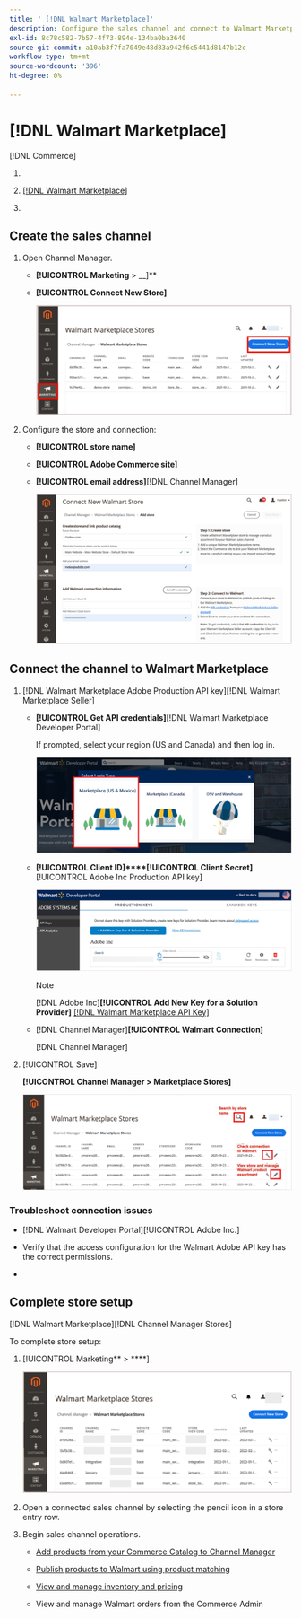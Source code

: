 ```yaml
---
title: ' [!DNL Walmart Marketplace]'
description: Configure the sales channel and connect to Walmart Marketplace.
exl-id: 8c78c582-7b57-4f73-894e-134ba0ba3640
source-git-commit: a10ab3f7fa7049e48d83a942f6c5441d8147b12c
workflow-type: tm+mt
source-wordcount: '396'
ht-degree: 0%

---
```



# [!DNL Walmart Marketplace]

[!DNL Commerce]

1. [](#select-the-commerce-store-for-the-sales-channel)

1. [ [!DNL Walmart Marketplace] ](#connect-the-channel-to-walmart-marketplace)

1. [](#complete-store-setup)

## Create the sales channel

1. Open Channel Manager.

   - **[!UICONTROL Marketing** > __]**

   - **[!UICONTROL Connect New Store]**

      ![[!DNL Walmart Marketplace][!DNL Channel Manager]](assets/connect-commerce-store-to-marketplace.png)


1. Configure the store and connection:

   - **[!UICONTROL store name]**

   - **[!UICONTROL Adobe Commerce site]**

   - **[!UICONTROL email address]**[!DNL Channel Manager]

      ![[!DNL Walmart Marketplace][!DNL Channel Manager]](assets/configure-commerce-to-marketplace-connection.png)

## Connect the channel to Walmart Marketplace

1. [!DNL Walmart Marketplace Adobe Production API key][!DNL Walmart Marketplace Seller]

   - **[!UICONTROL Get API credentials]**[!DNL Walmart Marketplace Developer Portal]

      If prompted, select your region (US and Canada) and then log in.

      ![[!DNL Walmart Marketplace]](assets/walmart-marketplace-login-page.png)

   - **[!UICONTROL Client ID]****[!UICONTROL Client Secret]**[!UICONTROL Adobe Inc Production API key]

      ![[!DNL Walmart Marketplace API key]](assets/walmart-api-key-management-form.png)

      >[!NOTE]
      >
      >[!DNL Adobe Inc]**[!UICONTROL Add New Key for a Solution Provider]** [ [!DNL Walmart Marketplace API Key]](walmart-prerequisites.md#generate-a-walmart-marketplace-api-key)

   - [!DNL Channel Manager]**[!UICONTROL Walmart Connection]**

      [!DNL Channel Manager]

1. [!UICONTROL Save]

   **[!UICONTROL Channel Manager > Marketplace Stores]**

   ![[!DNL Walmart Marketplace API key]](assets/manage-connected-stores.png)


### Troubleshoot connection issues

[](https://developer.walmart.com/faq/us/faq-auth/)

- [!DNL Walmart Developer Portal][!UICONTROL Adobe Inc.]

- Verify that the access configuration for the Walmart Adobe API key has the correct permissions. [](walmart-prerequisites.md##generate-a-walmart-marketplace-api-key)

- [](https://developer.walmart.com/us/whats-new/new-api-status-information-now-available/)

## Complete store setup

[!DNL Walmart Marketplace][!DNL Channel Manager Stores]

To complete store setup:

1. [!UICONTROL Marketing** > ****]

   ![[!DNL Walmart Marketplace API key]](assets/connect-commerce-store-config.png)

1. Open a connected sales channel by selecting the pencil icon in a store entry row.

1. Begin sales channel operations.

   - [Add products from your Commerce Catalog to Channel Manager](add-products-to-connected-channel.md)

   - [Publish products to Walmart using product matching](publish-listings-to-marketplace.md)

   - [View and manage inventory and pricing](inventory-and-price-updates.md)

   - View and manage Walmart orders from the Commerce Admin
